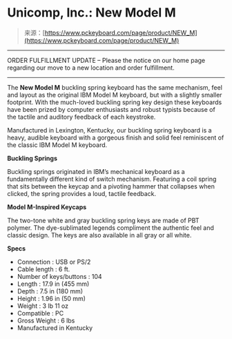 <!--yml
category: 未分类
date: 2024-05-27 14:50:26
-->

# Unicomp, Inc.: New Model M

> 来源：[https://www.pckeyboard.com/page/product/NEW_M](https://www.pckeyboard.com/page/product/NEW_M)

____________________________________________________________________________________

ORDER FULFILLMENT UPDATE – Please the notice on our home page regarding our move to a new location and order fulfillment.

____________________________________________________________________________________________________________

The **New Model M** buckling spring keyboard has the same mechanism, feel and layout as the original IBM Model M keyboard, but with a slightly smaller footprint. With the much-loved buckling spring key design these keyboards have been prized by computer enthusiasts and robust typists because of the tactile and auditory feedback of each keystroke.

Manufactured in Lexington, Kentucky, our buckling spring keyboard is a heavy, audible keyboard with a gorgeous finish and solid feel reminiscent of the classic IBM Model M keyboard.

**Buckling Springs**

Buckling springs originated in IBM’s mechanical keyboard as a fundamentally different kind of switch mechanism. Featuring a coil spring that sits between the keycap and a pivoting hammer that collapses when clicked, the spring provides a loud, tactile feedback.

**Model M-Inspired Keycaps**

The two-tone white and gray buckling spring keys are made of PBT polymer. The dye-sublimated legends compliment the authentic feel and classic design. The keys are also available in all gray or all white.

**Specs**

*   Connection : USB or PS/2
*   Cable length : 6 ft.
*   Number of keys/buttons : 104
*   Length : 17.9 in (455 mm)
*   Depth : 7.5 in (180 mm)
*   Height : 1.96 in (50 mm)
*   Weight : 3 lb 11 oz
*   Compatible : PC
*   Gross Weight : 6 lbs
*   Manufactured in Kentucky